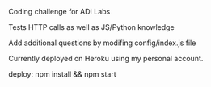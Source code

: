 Coding challenge for ADI Labs

Tests HTTP calls as well as JS/Python knowledge

Add additional questions by modifing config/index.js file

Currently deployed on Heroku using my personal account. 

deploy:
npm install && npm start

